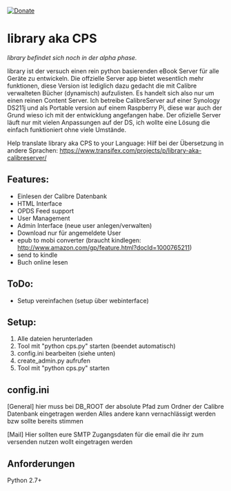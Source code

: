 [![Donate](https://www.paypalobjects.com/de_DE/DE/i/btn/btn_donate_LG.gif)](https://www.paypal.com/cgi-bin/webscr?cmd=_s-xclick&hosted_button_id=Y459WGRLDTQJS) 

library aka CPS
=====

*library befindet sich noch in der alpha phase.*

library ist der versuch einen rein python basierenden eBook Server für alle Geräte zu entwickeln. Die offzielle Server app bietet wesentlich mehr funktionen, diese Version ist lediglich dazu gedacht die mit Calibre verwalteten Bücher (dynamisch) aufzulisten. Es handelt sich also nur um einen reinen Content Server. Ich betreibe CalibreServer auf einer Synology DS211j und als Portable version auf einem Raspberry Pi, diese war auch der Grund wieso ich mit der entwicklung angefangen habe. Der ofizielle Server läuft nur mit vielen Anpassungen auf der DS, ich wollte eine Lösung die einfach funktioniert ohne viele Umstände.

Help translate library aka CPS to your Language:
Hilf bei der Übersetzung in andere Sprachen:
https://www.transifex.com/projects/p/library-aka-calibreserver/

## Features:
- Einlesen der Calibre Datenbank
- HTML Interface
- OPDS Feed support
- User Management
- Admin Interface (neue user anlegen/verwalten)
- Download nur für angemeldete User
- epub to mobi converter (braucht kindlegen: http://www.amazon.com/gp/feature.html?docId=1000765211)
- send to kindle
- Buch online lesen

## ToDo:
- Setup vereinfachen (setup über webinterface)

## Setup:
1. Alle dateien herunterladen
2. Tool mit "python cps.py" starten (beendet automatisch)
3. config.ini bearbeiten (siehe unten)
4. create_admin.py aufrufen
5. Tool mit "python cps.py" starten

## config.ini
[General]
hier muss bei DB_ROOT  der absolute Pfad zum Ordner der Calibre Datenbank eingetragen werden
Alles andere kann vernachlässigt werden bzw sollte bereits stimmen

[Mail]
Hier sollten eure SMTP Zugangsdaten für die email die ihr zum versenden nutzen wollt eingetragen werden


## Anforderungen

Python 2.7+